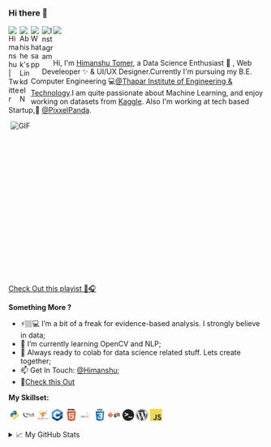 ### Hi there 👋

<!--
**himanshu530/himanshu530** is a ✨ _special_ ✨ repository because its `README.md` (this file) appears on your GitHub profile.

Here are some ideas to get you started:

- 🔭 I’m currently working on ...
- 🌱 I’m currently learning ...
- 👯 I’m looking to collaborate on ...
- 🤔 I’m looking for help with ...
- 💬 Ask me about ...
- 📫 How to reach me: ...
- 😄 Pronouns: ...
- ⚡ Fun fact: ...
-->
<a href="https://twitter.com/HimanshuTomer10">
  <img align="left" alt="Himanshu | Twitter" width="22px" src="https://cdn.jsdelivr.net/npm/simple-icons@v3/icons/twitter.svg" />
</a>
<a href="https://www.linkedin.com/in/himanshu-tomer-48b22916b/">
  <img align="left" alt="Abhishek's LinkdeIN" width="22px" src="https://cdn.jsdelivr.net/npm/simple-icons@v3/icons/linkedin.svg" />
</a>
<a href="https://api.whatsapp.com/send?phone=9422382075&text=Hey!%20Thank%20you%20for%20contacting.">
  <img align="left" alt="Whatsapp" width="22px" src="https://cdn.jsdelivr.net/npm/simple-icons@v3/icons/whatsapp.svg" />
</a>
<a href="https://www.instagram.com/himanshu._.tomer/">
  <img align="left" alt="Instagram" width="22px" src="https://cdn.jsdelivr.net/npm/simple-icons@v3/icons/instagram.svg" />
</a>


![](https://visitor-badge.glitch.me/badge?page_id=himanshu530.himanshu530)

<br />

Hi, I'm [Himanshu Tomer](https://github.com/himanshu530), a Data Science Enthusiast 🚀 , Web Develeoper ✨ & UI/UX Designer.Currently I'm pursuing my B.E. Computer Engineering 💻[@Thapar Institute of Engineering & Technology](https://www.thapar.edu).I am quite passionate about Machine Learning, and enjoy working on datasets from [Kaggle](https://www.kaggle.com/). Also I'm working at tech based Startup,📲 [@PixxelPanda](https://www.pixxelpanda.in/).  

  <img align="right" alt="GIF" src="https://github.com/abhisheknaiidu/abhisheknaiidu/blob/master/code.gif?raw=true" width="500" height="320" />
  
  [Check Out this playist 🎼🎧](https://open.spotify.com/search/chilled%20cow)
  
**Something More ?**

- ⚡🏽‍💻 I’m a bit of a freak for evidence-based analysis. I strongly believe in data;
- 🌱 I’m currently learning OpenCV and NLP; 
- 💬 Always ready to colab for data science related stuff. Lets create together;
- 📫 Get In Touch: [@Himanshu](https://api.whatsapp.com/send?phone=9422382075&text=Hey!%20Thank%20you%20for%20contacting%20.%20Will%20reply%20shortly);
- 📝[Check this Out](https://drive.google.com/file/d/1yb5cAnVEmKlFFnFl3tfO_txYnp6E-cR5/view?usp=sharing)

**My Skillset:**  

<code><img height="24" src="https://raw.githubusercontent.com/github/explore/80688e429a7d4ef2fca1e82350fe8e3517d3494d/topics/python/python.png"></code>
<code><img height="24" src="https://raw.githubusercontent.com/github/explore/80688e429a7d4ef2fca1e82350fe8e3517d3494d/topics/flask/flask.png"></code>
<code><img height="24" src="https://raw.githubusercontent.com/github/explore/80688e429a7d4ef2fca1e82350fe8e3517d3494d/topics/tensorflow/tensorflow.png"></code>
<code><img height="24" src="https://raw.githubusercontent.com/github/explore/80688e429a7d4ef2fca1e82350fe8e3517d3494d/topics/cpp/cpp.png"></code>
<code><img height="24" src="https://raw.githubusercontent.com/github/explore/80688e429a7d4ef2fca1e82350fe8e3517d3494d/topics/html/html.png"></code>
<code><img height="24" src="https://raw.githubusercontent.com/github/explore/80688e429a7d4ef2fca1e82350fe8e3517d3494d/topics/mysql/mysql.png"></code>
<code><img height="24" src="https://raw.githubusercontent.com/github/explore/80688e429a7d4ef2fca1e82350fe8e3517d3494d/topics/css/css.png"></code>
<code><img height="24" src="https://raw.githubusercontent.com/github/explore/80688e429a7d4ef2fca1e82350fe8e3517d3494d/topics/git/git.png"></code>
<code><img height="24" src="https://raw.githubusercontent.com/github/explore/80688e429a7d4ef2fca1e82350fe8e3517d3494d/topics/terminal/terminal.png"></code>
<code><img height="24" src="https://raw.githubusercontent.com/github/explore/80688e429a7d4ef2fca1e82350fe8e3517d3494d/topics/wordpress/wordpress.png"></code>
<code><img height="24" src="https://raw.githubusercontent.com/github/explore/80688e429a7d4ef2fca1e82350fe8e3517d3494d/topics/javascript/javascript.png"></code>


<details>
<summary>📈 My GitHub Stats</summary>

<p align="center"> <img src="https://github-readme-stats.vercel.app/api?username=himanshu530&show_icons=true&theme=gotham" alt="himanshu_stats" />

</details>

